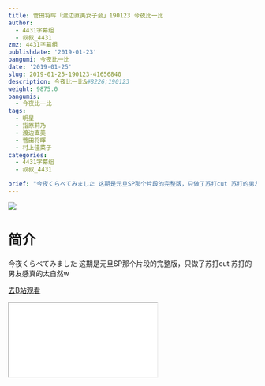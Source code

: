 ```yaml
---
title: 菅田将晖「渡边直美女子会」190123 今夜比一比
author:
  - 4431字幕组
  - 叔叔_4431
zmz: 4431字幕组
publishdate: '2019-01-23'
bangumi: 今夜比一比
date: '2019-01-25'
slug: 2019-01-25-190123-41656840
description: 今夜比一比&#8226;190123
weight: 9875.0
bangumis:
  - 今夜比一比
tags:
  - 明星
  - 指原莉乃
  - 渡边直美
  - 菅田将暉
  - 村上佳菜子
categories:
  - 4431字幕组
  - 叔叔_4431

brief: "今夜くらべてみました 这期是元旦SP那个片段的完整版，只做了苏打cut 苏打的男友感真的太自然w"
---
```

![](https://i.imgur.com/yG7lc7t.jpg)
# 简介  
今夜くらべてみました
这期是元旦SP那个片段的完整版，只做了苏打cut
苏打的男友感真的太自然w  

[去B站观看](https://www.bilibili.com/video/av41656840/)
<div class ="resp-container"><iframe class="testiframe" src="//player.bilibili.com/player.html?aid=41656840"", scrolling="no", allowfullscreen="true" > </iframe></div> 
